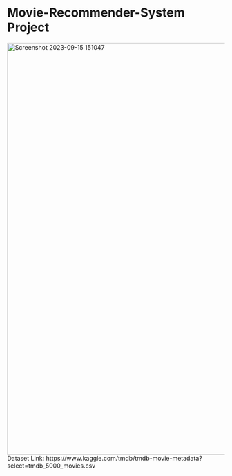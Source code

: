 # Movie-Recommender-System Project
<img width="952" alt="Screenshot 2023-09-15 151047" src="https://github.com/Yugal-2001/Movie-Recommender-Systeam/assets/105597980/4d04e9ca-3f02-48f0-8f14-09062312a597">
     Dataset Link: https://www.kaggle.com/tmdb/tmdb-movie-metadata?select=tmdb_5000_movies.csv
